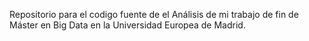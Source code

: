 Repositorio para el codigo fuente de el Análisis de mi trabajo de fin de Máster en Big Data en la Universidad Europea de Madrid.
